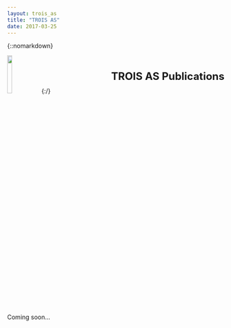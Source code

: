 ```yaml
---
layout: trois_as
title: "TROIS AS"
date: 2017-03-25
---
```


{::nomarkdown}
<div style="display:inline;text-align:left;">
<img src="{{site.url}}projects_dir/img/trois_as_original_text.png" width="15%" height="15%" border="0"/>
<div style="itext-align:center;float:right">
<br> <br> <b>
<font size="5">
TROIS AS Publications <br>
</b> <br> <br>
</font>
</div>
</div>
{:/}

Coming soon...


